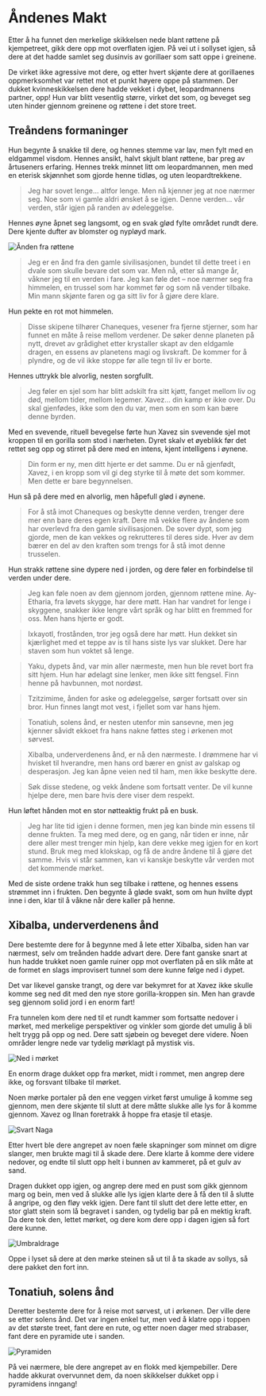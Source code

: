 # Åndenes Makt

Etter å ha funnet den merkelige skikkelsen nede blant røttene på kjempetreet, gikk dere opp mot overflaten igjen. På vei ut i sollyset igjen, så dere at det hadde samlet seg dusinvis av gorillaer som satt oppe i greinene.

De virket ikke agressive mot dere, og etter hvert skjønte dere at gorillaenes oppmerksomhet var rettet mot et punkt høyere oppe på stammen. Der dukket kvinneskikkelsen dere hadde vekket i dybet, leopardmannens partner, opp! Hun var blitt vesentlig større, virket det som, og beveget seg uten hinder gjennom greinene og røttene i det store treet.

## Treåndens formaninger

Hun begynte å snakke til dere, og hennes stemme var lav, men fylt med en eldgammel visdom. Hennes ansikt, halvt skjult blant røttene, bar preg av årtuseners erfaring. Hennes trekk minnet litt om leopardmannen, men med en eterisk skjønnhet som gjorde henne tidløs, og uten leopardtrekkene.

> Jeg har sovet lenge... altfor lenge. Men nå kjenner jeg at noe nærmer seg. Noe som vi gamle aldri ønsket å se igjen. Denne verden... vår verden, står igjen på randen av ødeleggelse.

Hennes øyne åpnet seg langsomt, og en svak glød fylte området rundt dere. Dere kjente dufter av blomster og nypløyd mark.

![Ånden fra røttene](images/tree_spirit_2.png)

> Jeg er en ånd fra den gamle sivilisasjonen, bundet til dette treet i en dvale som skulle bevare det som var. Men nå, etter så mange år, våkner jeg til en verden i fare. Jeg kan føle det – noe nærmer seg fra himmelen, en trussel som har kommet før og som nå vender tilbake. Min mann skjønte faren og ga sitt liv for å gjøre dere klare.

Hun pekte en rot mot himmelen.

> Disse skipene tilhører Chaneques, vesener fra fjerne stjerner, som har funnet en måte å reise mellom verdener. De søker denne planeten på nytt, drevet av grådighet etter krystaller skapt av den eldgamle dragen, en essens av planetens magi og livskraft. De kommer for å plyndre, og de vil ikke stoppe før alle tegn til liv er borte.

Hennes uttrykk ble alvorlig, nesten sorgfullt.

> Jeg føler en sjel som har blitt adskilt fra sitt kjøtt, fanget mellom liv og død, mellom tider, mellom legemer. Xavez... din kamp er ikke over. Du skal gjenfødes, ikke som den du var, men som en som kan bære denne byrden.

Med en svevende, rituell bevegelse førte hun Xavez sin svevende sjel mot kroppen til en gorilla som stod i nærheten. Dyret skalv et øyeblikk før det rettet seg opp og stirret på dere med en intens, kjent intelligens i øynene.

> Din form er ny, men ditt hjerte er det samme. Du er nå gjenfødt, Xavez, i en kropp som vil gi deg styrke til å møte det som kommer. Men dette er bare begynnelsen.

Hun så på dere med en alvorlig, men håpefull glød i øynene.

> For å stå imot Chaneques og beskytte denne verden, trenger dere mer enn bare deres egen kraft. Dere må vekke flere av åndene som har overlevd fra den gamle sivilisasjonen. De sover dypt, som jeg gjorde, men de kan vekkes og rekrutteres til deres side. Hver av dem bærer en del av den kraften som trengs for å stå imot denne trusselen.

Hun strakk røttene sine dypere ned i jorden, og dere føler en forbindelse til verden under dere.

> Jeg kan føle noen av dem gjennom jorden, gjennom røttene mine. Ay-Etharia, fra løvets skygge, har dere møtt. Han har vandret for lenge i skyggene, snakker ikke lengre vårt språk og har blitt en fremmed for oss. Men hans hjerte er godt.

> Ixkayotl, frostånden, tror jeg også dere har møtt. Hun dekket sin kjærlighet med et teppe av is til hans siste lys var slukket. Dere har staven som hun voktet så lenge.

> Yaku, dypets ånd, var min aller nærmeste, men hun ble revet bort fra sitt hjem. Hun har ødelagt sine lenker, men ikke sitt fengsel. Finn henne på havbunnen, mot nordøst.

> Tzitzimime, ånden for aske og ødeleggelse, sørger fortsatt over sin bror. Hun finnes langt mot vest, i fjellet som var hans hjem.

> Tonatiuh, solens ånd, er nesten utenfor min sansevne, men jeg kjenner såvidt ekkoet fra hans nakne føttes steg i ørkenen mot sørvest.

> Xibalba, underverdenens ånd, er nå den nærmeste. I drømmene har vi hvisket til hverandre, men hans ord bærer en gnist av galskap og desperasjon. Jeg kan åpne veien ned til ham, men ikke beskytte dere.

> Søk disse stedene, og vekk åndene som fortsatt venter. De vil kunne hjelpe dere, men bare hvis dere viser dem respekt.

Hun løftet hånden mot en stor nøtteaktig frukt på en busk.

> Jeg har lite tid igjen i denne formen, men jeg kan binde min essens til denne frukten. Ta meg med dere, og en gang, når tiden er inne, når dere aller mest trenger min hjelp, kan dere vekke meg igjen for en kort stund. Bruk meg med klokskap, og få de andre åndene til å gjøre det samme. Hvis vi står sammen, kan vi kanskje beskytte vår verden mot det kommende mørket.

Med de siste ordene trakk hun seg tilbake i røttene, og hennes essens strømmet inn i frukten. Den begynte å gløde svakt, som om hun hvilte dypt inne i den, klar til å våkne når dere kaller på henne.

## Xibalba, underverdenens ånd

Dere bestemte dere for å begynne med å lete etter Xibalba, siden han var nærmest, selv om treånden hadde advart dere. Dere fant ganske snart at hun hadde trukket noen gamle ruiner opp mot overflaten på en slik måte at de formet en slags improvisert tunnel som dere kunne følge ned i dypet. 

Det var likevel ganske trangt, og dere var bekymret for at Xavez ikke skulle komme seg ned dit med den nye store gorilla-kroppen sin. Men han gravde seg gjennom solid jord i en enorm fart!

Fra tunnelen kom dere ned til et rundt kammer som fortsatte nedover i mørket, med merkelige perspektiver og vinkler som gjorde det umulig å bli helt trygg på opp og ned. Dere satt sjøbein og beveget dere videre. Noen områder lengre nede var tydelig mørklagt på mystisk vis.

![Ned i mørket](images/pit2.png)

En enorm drage dukket opp fra mørket, midt i rommet, men angrep dere ikke, og forsvant tilbake til mørket.

Noen mørke portaler på den ene veggen virket først umulige å komme seg gjennom, men dere skjønte til slutt at dere måtte slukke alle lys for å komme gjennom. Xavez og Ilnan foretrakk å hoppe fra etasje til etasje.

![Svart Naga](images/dark_naga.png)

Etter hvert ble dere angrepet av noen fæle skapninger som minnet om digre slanger, men brukte magi til å skade dere. Dere klarte å komme dere videre nedover, og endte til slutt opp helt i bunnen av kammeret, på et gulv av sand.

Dragen dukket opp igjen, og angrep dere med en pust som gikk gjennom marg og bein, men ved å slukke alle lys igjen klarte dere å få den til å slutte å angripe, og den fløy vekk igjen. Dere fant til slutt det dere lette etter, en stor glatt stein som lå begravet i sanden, og tydelig bar på en mektig kraft. Da dere tok den, lettet mørket, og dere kom dere opp i dagen igjen så fort dere kunne.

![Umbraldrage](images/umbral_dragon.png)

Oppe i lyset så dere at den mørke steinen så ut til å ta skade av sollys, så dere pakket den fort inn.

## Tonatiuh, solens ånd

Deretter bestemte dere for å reise mot sørvest, ut i ørkenen. Der ville dere se etter solens ånd. Det var ingen enkel tur, men ved å klatre opp i toppen av det største treet, fant dere en rute, og etter noen dager med strabaser, fant dere en pyramide ute i sanden.

![Pyramiden](images/sun_pyramid.png)

På vei nærmere, ble dere angrepet av en flokk med kjempebiller. Dere hadde akkurat overvunnet dem, da noen skikkelser dukket opp i pyramidens inngang!

